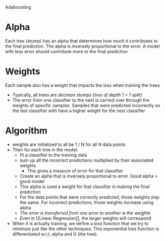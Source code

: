 Adaboosting

# Alpha
Each tree (stump) has an alpha that determines how much it contributes to the final prediction. The alpha is inversely proportional to the error. A model with less error should contribute more to the final prediction

# Weights
Each sample also has a weight that impacts the loss when training the trees


- Typically, all trees are *decision stumps (tree of depth 1 = 1 split)*
- The error from one classifier to the next is carried over through the weights of specific samples. Samples that were predicted incorrectly on the last classifier with have a higher weight for the next classifier
# Algorithm


- weights are initialized to all be 1 / N for all N data points
- Then for each tree in the model:
	- fit a classifier to the training data
	- sum up all the incorrect predictions multiplied by their associated weights
		- This gives a measure of error for that classifier
	- Create an alpha that is inversely proportional to error. Good alpha = good model
	- This alpha is used a weight for that classifier in making the final prediction
	- For the data points that were correctly predicted, those weights stay the same. For incorrect predictions, those weights increase using alpha
	- *The error is transferred from one error to another is the weights*
	- Even in [[Linear Regression]], the larger weights will correspond
- When it is actually training, we define a loss function that we try to miminize just like the other techniques. This exponential loss function is differentiated w.r.t. alpha and G (the tree). 

